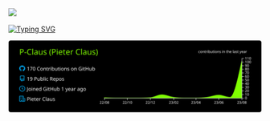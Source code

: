 <picture>
  <source media="(prefers-color-scheme: dark)" srcset="https://readme-typing-svg.demolab.com?font=VT323&size=25&pause=1000&color=00FF41&background=0D020800&vCenter=true&width=600&height=70&lines=Hi+there+%F0%9F%91%8B%2C+I'm+Pieter;I'm+a+student+at+Campus+19)](https://git.io/typing-svg" />
  <img src="[![Typing SVG](https://readme-typing-svg.demolab.com?font=Fira+Code&size=25&pause=1000&color=008F11&vCenter=true&width=600&height=70&lines=Hi+there+%F0%9F%91%8B%2C+I'm+Pieter;I'm+a+student+at+Campus+19)](https://git.io/typing-svg)" />
</picture>

[![Typing SVG](https://readme-typing-svg.demolab.com?font=VT323&size=25&pause=1000&color=00FF41&background=0D020800&vCenter=true&width=600&height=70&lines=Hi+there+%F0%9F%91%8B%2C+I'm+Pieter;I'm+a+student+at+Campus+19)](https://git.io/typing-svg)


![](https://raw.githubusercontent.com/P-Claus/profile-stats/master/profile-summary-card-output/chartreuse_dark/0-profile-details.svg)


